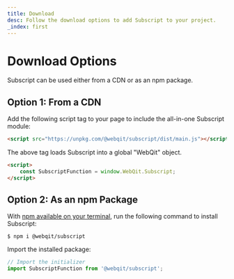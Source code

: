 ```yaml
---
title: Download
desc: Follow the download options to add Subscript to your project.
_index: first
---
```

# Download Options

Subscript can be used either from a CDN or as an npm package.

## Option 1: From a CDN

Add the following script tag to your page to include the all-in-one Subscript module:

```html
<script src="https://unpkg.com/@webqit/subscript/dist/main.js"></script>
```

The above tag loads Subscript into a global "WebQit" object.

```html
<script>
    const SubscriptFunction = window.WebQit.Subscript;
</script>
```

## Option 2: As an npm Package

With [npm available on your terminal](https://docs.npmjs.com/downloading-and-installing-node-js-and-npm), run the following command to install Subscript:

```text
$ npm i @webqit/subscript
```

Import the installed package:

```js
// Import the initializer
import SubscriptFunction from '@webqit/subscript';
```
